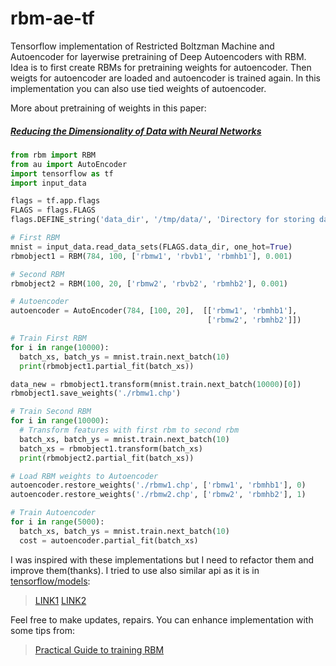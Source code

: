 # rbm-ae-tf
Tensorflow implementation of Restricted Boltzman Machine and Autoencoder for layerwise pretraining of Deep Autoencoders with RBM. Idea is to first create RBMs for pretraining weights for autoencoder. Then weigts for autoencoder are loaded and autoencoder is trained again. In this implementation you can also use tied weights of autoencoder.

More about pretraining of weights in this paper:

##### [Reducing the Dimensionality of Data with Neural Networks](https://www.cs.toronto.edu/~hinton/science.pdf)

```python
from rbm import RBM
from au import AutoEncoder
import tensorflow as tf
import input_data

flags = tf.app.flags
FLAGS = flags.FLAGS
flags.DEFINE_string('data_dir', '/tmp/data/', 'Directory for storing data')

# First RBM
mnist = input_data.read_data_sets(FLAGS.data_dir, one_hot=True)
rbmobject1 = RBM(784, 100, ['rbmw1', 'rbvb1', 'rbmhb1'], 0.001)

# Second RBM
rbmobject2 = RBM(100, 20, ['rbmw2', 'rbvb2', 'rbmhb2'], 0.001)

# Autoencoder
autoencoder = AutoEncoder(784, [100, 20],  [['rbmw1', 'rbmhb1'],
                                            ['rbmw2', 'rbmhb2']])

# Train First RBM
for i in range(10000):
  batch_xs, batch_ys = mnist.train.next_batch(10)
  print(rbmobject1.partial_fit(batch_xs))

data_new = rbmobject1.transform(mnist.train.next_batch(10000)[0])
rbmobject1.save_weights('./rbmw1.chp')

# Train Second RBM
for i in range(10000):
  # Transform features with first rbm to second rbm
  batch_xs, batch_ys = mnist.train.next_batch(10)
  batch_xs = rbmobject1.transform(batch_xs)
  print(rbmobject2.partial_fit(batch_xs))

# Load RBM weights to Autoencoder
autoencoder.restore_weights('./rbmw1.chp', ['rbmw1', 'rbmhb1'], 0)
autoencoder.restore_weights('./rbmw2.chp', ['rbmw2', 'rbmhb2'], 1)

# Train Autoencoder
for i in range(5000):
  batch_xs, batch_ys = mnist.train.next_batch(10)
  cost = autoencoder.partial_fit(batch_xs)
```

I was inspired with these implementations but I need to refactor them and improve them(thanks). I tried to use also similar api as it is in [tensorflow/models](https://github.com/tensorflow/models):
> [LINK1](https://www.snip2code.com/Snippet/1059693/RBM-procedure-using-tensorflow)
> [LINK2](https://gist.github.com/saliksyed/593c950ba1a3b9dd08d5)


Feel free to make updates, repairs. You can enhance implementation with some tips from:
> [Practical Guide to training RBM](https://www.cs.toronto.edu/~hinton/absps/guideTR.pdf)
